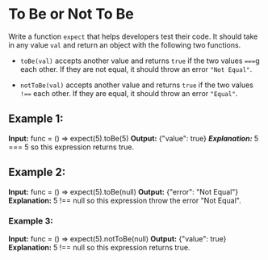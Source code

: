 # To Be or Not To Be

Write a function `expect` that helps developers test their code. It should take in any value `val` and return an object with the following two functions.

- `toBe(val)` accepts another value and returns `true` if the two values `===`g each other. If they are not equal, it should throw an error `"Not Equal"`.

- `notToBe(val)` accepts another value and returns `true` if the two values `!==` each other. If they are equal, it should throw an error `"Equal"`.
 

## Example 1:

**Input:** func = () => expect(5).toBe(5)
**Output:** {"value": true}
__*Explanation:*__ 5 === 5 so this expression returns true.

## Example 2:

**Input:** func = () => expect(5).toBe(null)
**Output:** {"error": "Not Equal"}
**Explanation:** 5 !== null so this expression throw the error "Not Equal".

### Example 3:

**Input:** func = () => expect(5).notToBe(null)
**Output:** {"value": true}
**Explanation:** 5 !== null so this expression returns true.